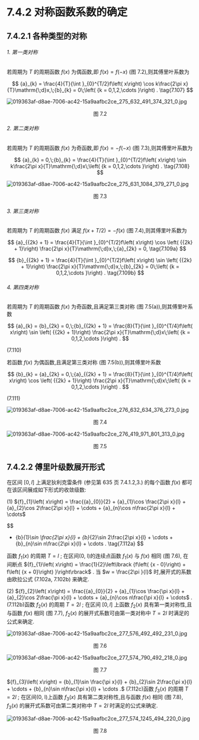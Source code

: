 # 7.4.2 对称函数系数的确定

## 7.4.2.1 各种类型的对称

###### 1. 第一类对称

若周期为 $T$ 的周期函数 $f\left( x\right)$ 为偶函数,即 $f\left( x\right)  = f\left( {-x}\right)$ (图 7.2),则其傅里叶系数为

$$
{a}_{k} = \frac{4}{T}{\int }_{0}^{T/2}f\left( x\right) \cos k\frac{2\pi x}{T}\mathrm{\;d}x,\;{b}_{k} = 0\;\left( {k = 0,1,2,\cdots }\right) . \tag{7.107}
$$

![019363af-d8ae-7006-ac42-15a9aafbc2ce_275_632_491_374_321_0.jpg](/images/019363af-d8ae-7006-ac42-15a9aafbc2ce_275_632_491_374_321_0.jpg)

<center>图 7.2</center>

###### 2. 第二类对称

若周期为 $T$ 的周期函数 $f\left( x\right)$ 为奇函数,即 $f\left( x\right)  =  - f\left( {-x}\right)$ (图 7.3),则其傅里叶系数为

$$
{a}_{k} = 0,\;{b}_{k} = \frac{4}{T}{\int }_{0}^{T/2}f\left( x\right) \sin k\frac{2\pi x}{T}\mathrm{\;d}x\;\left( {k = 0,1,2,\cdots }\right) . \tag{7.108}
$$

![019363af-d8ae-7006-ac42-15a9aafbc2ce_275_631_1084_379_271_0.jpg](/images/019363af-d8ae-7006-ac42-15a9aafbc2ce_275_631_1084_379_271_0.jpg)

<center>图 7.3</center>

###### 3. 第三类对称

若周期为 $T$ 的周期函数 $f\left( x\right)$ 满足 $f\left( {x + T/2}\right)  =  - f\left( x\right)$ (图 7.4),则其傅里叶系数为

$$
{a}_{{2k} + 1} = \frac{4}{T}{\int }_{0}^{T/2}f\left( x\right) \cos \left( {{2k} + 1}\right) \frac{2\pi x}{T}\mathrm{\;d}x,\;{a}_{2k} = 0, \tag{7.109a}
$$

$$
{b}_{{2k} + 1} = \frac{4}{T}{\int }_{0}^{T/2}f\left( x\right) \sin \left( {{2k} + 1}\right) \frac{2\pi x}{T}\mathrm{\;d}x,\;{b}_{2k} = 0\;\left( {k = 0,1,2,\cdots }\right) . \tag{7.109b}
$$

###### 4. 第四类对称

若周期为 $T$ 的周期函数 $f\left( x\right)$ 为奇函数,且满足第三类对称 (图 7.5(a)),则其傅里叶系数

$$
{a}_{k} = {b}_{2k} = 0,\;{b}_{{2k} + 1} = \frac{8}{T}{\int }_{0}^{T/4}f\left( x\right) \sin \left( {{2k} + 1}\right) \frac{2\pi x}{T}\mathrm{\;d}x\;\left( {k = 0,1,2,\cdots }\right) .
$$

(7.110)

若函数 $f\left( x\right)$ 为偶函数,且满足第三类对称 (图 7.5(b)),则其傅里叶系数

$$
{b}_{k} = {a}_{2k} = 0,\;{a}_{{2k} + 1} = \frac{8}{T}{\int }_{0}^{T/4}f\left( x\right) \cos \left( {{2k} + 1}\right) \frac{2\pi x}{T}\mathrm{\;d}x\;\left( {k = 0,1,2,\cdots }\right) .
$$

(7.111)

![019363af-d8ae-7006-ac42-15a9aafbc2ce_276_632_634_376_273_0.jpg](/images/019363af-d8ae-7006-ac42-15a9aafbc2ce_276_632_634_376_273_0.jpg)

<center>图 7.4</center>

![019363af-d8ae-7006-ac42-15a9aafbc2ce_276_419_971_801_313_0.jpg](/images/019363af-d8ae-7006-ac42-15a9aafbc2ce_276_419_971_801_313_0.jpg)

<center>图 7.5</center>

## 7.4.2.2 傅里叶级数展开形式

在区间 $\left\lbrack  {0, l}\right\rbrack$ 上满足狄利克雷条件 (参见第 635 页 7.4.1.2,3.) 的每个函数 $f\left( x\right)$ 都可在该区间展成如下形式的收敛级数:

(1) ${f}_{1}\left( x\right)  = \frac{{a}_{0}}{2} + {a}_{1}\cos \frac{2\pi x}{l} + {a}_{2}\cos 2\frac{2\pi x}{l} + \cdots  + {a}_{n}\cos n\frac{2\pi x}{l} + \cdots$

$$
+ {b}_{1}\sin \frac{2\pi x}{l} + {b}_{2}\sin 2\frac{2\pi x}{l} + \cdots  + {b}_{n}\sin n\frac{2\pi x}{l} + \cdots . \tag{7.112a}
$$

函数 ${f}_{1}\left( x\right)$ 的周期 $T = l$ ; 在区间(0, l)的连续点函数 ${f}_{1}\left( x\right)$ 与 $f\left( x\right)$ 相同 (图 7.6), 在间断点 ${f}_{1}\left( x\right)  = \frac{1}{2}\left\lbrack  {f\left( {x - 0}\right)  + f\left( {x + 0}\right) }\right\rbrack$ . 当 $w = \frac{2\pi }{l}$ 时,展开式的系数由欧拉公式 (7.102a, 7.102b) 来确定.

(2) ${f}_{2}\left( x\right)  = \frac{{a}_{0}}{2} + {a}_{1}\cos \frac{\pi x}{l} + {a}_{2}\cos 2\frac{\pi x}{l} + \cdots  + {a}_{n}\cos n\frac{\pi x}{l} + \cdots$ .(7.112b)函数 ${f}_{2}\left( x\right)$ 的周期 $T = {2l}$ ; 在区间 $\left\lbrack  {0, l}\right\rbrack$ 上函数 ${f}_{2}\left( x\right)$ 具有第一类对称性,且与函数 $f\left( x\right)$ 相同 (图 7.7), ${f}_{2}\left( x\right)$ 的展开式系数可由第一类对称中 $T = {2l}$ 时满足的公式来确定.

![019363af-d8ae-7006-ac42-15a9aafbc2ce_277_576_492_492_231_0.jpg](/images/019363af-d8ae-7006-ac42-15a9aafbc2ce_277_576_492_492_231_0.jpg)

<center>图 7.6</center>

![019363af-d8ae-7006-ac42-15a9aafbc2ce_277_574_790_492_218_0.jpg](/images/019363af-d8ae-7006-ac42-15a9aafbc2ce_277_574_790_492_218_0.jpg)

<center>图 7.7</center>

${f}_{3}\left( x\right)  = {b}_{1}\sin \frac{\pi x}{l} + {b}_{2}\sin 2\frac{\pi x}{l} + \cdots  + {b}_{n}\sin n\frac{\pi x}{l} + \cdots .$ (7.112c)函数 ${f}_{3}\left( x\right)$ 的周期 $T = {2l}$ ; 在区间(0, l)上函数 ${f}_{3}\left( x\right)$ 具有第二类对称性,且与函数 $f\left( x\right)$ 相同 (图 7.8), ${f}_{3}\left( x\right)$ 的展开式系数可由第二类对称中 $T = {2l}$ 时满足的公式来确定.

![019363af-d8ae-7006-ac42-15a9aafbc2ce_277_574_1245_494_220_0.jpg](/images/019363af-d8ae-7006-ac42-15a9aafbc2ce_277_574_1245_494_220_0.jpg)

<center>图 7.8</center>
